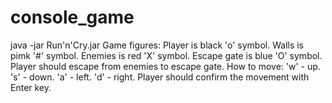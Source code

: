 # console_game
java -jar Run'n'Cry.jar Game figures:
Player is black 'o' symbol.
Walls is pimk '#' symbol.
Enemies is red 'X' symbol.
Escape gate is blue 'O' symbol. 
Player should escape from enemies to escape gate. 
How to move: 
  'w' - up. 
  's' - down. 
  'a' - left. 
  'd' - right.
Player should confirm the movement with Enter key.
